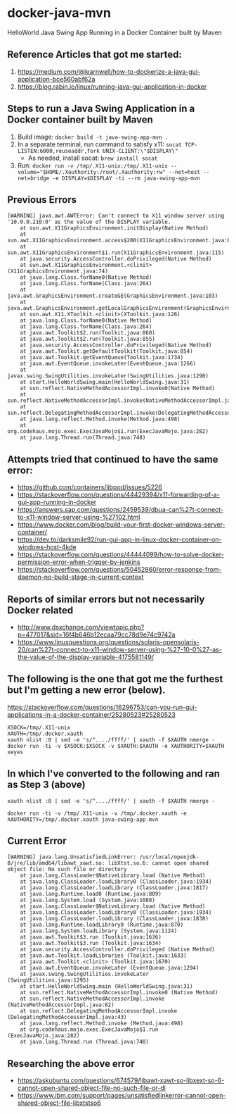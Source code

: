 # docker-java-mvn
HelloWorld Java Swing App Running in a Docker Container built by Maven

## Reference Articles that got me started:
1. https://medium.com/@learnwell/how-to-dockerize-a-java-gui-application-bce560abf62a
2. https://blog.rabin.io/linux/running-java-gui-application-in-docker

## Steps to run a Java Swing Application in a Docker container built by Maven
1. Build image:
  `docker build -t java-swing-app-mvn .`
2. In a separate terminal, run command to satisfy x11:
  `socat TCP-LISTEN:6000,reuseaddr,fork UNIX-CLIENT:\"$DISPLAY\"`
    * As needed, install socat:
      `brew install socat`
3. Run:
  `docker run -v /tmp/.X11-unix:/tmp/.X11-unix --volume="$HOME/.Xauthority:/root/.Xauthority:rw" --net=host --net=bridge -e DISPLAY=$DISPLAY -ti --rm java-swing-app-mvn`

## Previous Errors

```
[WARNING] java.awt.AWTError: Can't connect to X11 window server using '10.0.0.210:0' as the value of the DISPLAY variable.
	at sun.awt.X11GraphicsEnvironment.initDisplay(Native Method)
	at sun.awt.X11GraphicsEnvironment.access$200(X11GraphicsEnvironment.java:65)
	at sun.awt.X11GraphicsEnvironment$1.run(X11GraphicsEnvironment.java:115)
	at java.security.AccessController.doPrivileged(Native Method)
	at sun.awt.X11GraphicsEnvironment.<clinit>(X11GraphicsEnvironment.java:74)
	at java.lang.Class.forName0(Native Method)
	at java.lang.Class.forName(Class.java:264)
	at java.awt.GraphicsEnvironment.createGE(GraphicsEnvironment.java:103)
	at java.awt.GraphicsEnvironment.getLocalGraphicsEnvironment(GraphicsEnvironment.java:82)
	at sun.awt.X11.XToolkit.<clinit>(XToolkit.java:126)
	at java.lang.Class.forName0(Native Method)
	at java.lang.Class.forName(Class.java:264)
	at java.awt.Toolkit$2.run(Toolkit.java:860)
	at java.awt.Toolkit$2.run(Toolkit.java:855)
	at java.security.AccessController.doPrivileged(Native Method)
	at java.awt.Toolkit.getDefaultToolkit(Toolkit.java:854)
	at java.awt.Toolkit.getEventQueue(Toolkit.java:1734)
	at java.awt.EventQueue.invokeLater(EventQueue.java:1266)
	at javax.swing.SwingUtilities.invokeLater(SwingUtilities.java:1290)
	at start.HelloWorldSwing.main(HelloWorldSwing.java:31)
	at sun.reflect.NativeMethodAccessorImpl.invoke0(Native Method)
	at sun.reflect.NativeMethodAccessorImpl.invoke(NativeMethodAccessorImpl.java:62)
	at sun.reflect.DelegatingMethodAccessorImpl.invoke(DelegatingMethodAccessorImpl.java:43)
	at java.lang.reflect.Method.invoke(Method.java:498)
	at org.codehaus.mojo.exec.ExecJavaMojo$1.run(ExecJavaMojo.java:282)
	at java.lang.Thread.run(Thread.java:748)
```

## Attempts tried that continued to have the same error:
* https://github.com/containers/libpod/issues/5226
* https://stackoverflow.com/questions/44429394/x11-forwarding-of-a-gui-app-running-in-docker
* https://answers.sap.com/questions/2459539/dbua-can%27t-connect-to-x11-window-server-using-%27102.html
* https://www.docker.com/blog/build-your-first-docker-windows-server-container/
* https://dev.to/darksmile92/run-gui-app-in-linux-docker-container-on-windows-host-4kde
* https://stackoverflow.com/questions/44444099/how-to-solve-docker-permission-error-when-trigger-by-jenkins
* https://stackoverflow.com/questions/50452860/error-response-from-daemon-no-build-stage-in-current-context

## Reports of similar errors but not necessarily Docker related
* http://www.dsxchange.com/viewtopic.php?p=477017&sid=16f4b646b12ecaa79cc78d9e74c9742a
* https://www.linuxquestions.org/questions/solaris-opensolaris-20/can%27t-connect-to-x11-window-server-using-%27-10-0%27-as-the-value-of-the-display-variable-4175581149/

## The following is the one that got me the furthest but I'm getting a new error (below).
https://stackoverflow.com/questions/16296753/can-you-run-gui-applications-in-a-docker-container/25280523#25280523

```
XSOCK=/tmp/.X11-unix
XAUTH=/tmp/.docker.xauth
xauth nlist :0 | sed -e 's/^..../ffff/' | xauth -f $XAUTH nmerge -
docker run -ti -v $XSOCK:$XSOCK -v $XAUTH:$XAUTH -e XAUTHORITY=$XAUTH xeyes
```

## In which I've converted to the following and ran as Step 3 (above)
```
xauth nlist :0 | sed -e 's/^..../ffff/' | xauth -f $XAUTH nmerge -

docker run -ti -v /tmp/.X11-unix -v /tmp/.docker.xauth -e XAUTHORITY=/tmp/.docker.xauth java-swing-app-mvn
```

## Current Error

```
[WARNING] java.lang.UnsatisfiedLinkError: /usr/local/openjdk-8/jre/lib/amd64/libawt_xawt.so: libXtst.so.6: cannot open shared object file: No such file or directory
    at java.lang.ClassLoader$NativeLibrary.load (Native Method)
    at java.lang.ClassLoader.loadLibrary0 (ClassLoader.java:1934)
    at java.lang.ClassLoader.loadLibrary (ClassLoader.java:1817)
    at java.lang.Runtime.load0 (Runtime.java:809)
    at java.lang.System.load (System.java:1088)
    at java.lang.ClassLoader$NativeLibrary.load (Native Method)
    at java.lang.ClassLoader.loadLibrary0 (ClassLoader.java:1934)
    at java.lang.ClassLoader.loadLibrary (ClassLoader.java:1838)
    at java.lang.Runtime.loadLibrary0 (Runtime.java:870)
    at java.lang.System.loadLibrary (System.java:1124)
    at java.awt.Toolkit$3.run (Toolkit.java:1636)
    at java.awt.Toolkit$3.run (Toolkit.java:1634)
    at java.security.AccessController.doPrivileged (Native Method)
    at java.awt.Toolkit.loadLibraries (Toolkit.java:1633)
    at java.awt.Toolkit.<clinit> (Toolkit.java:1670)
    at java.awt.EventQueue.invokeLater (EventQueue.java:1294)
    at javax.swing.SwingUtilities.invokeLater (SwingUtilities.java:1295)
    at start.HelloWorldSwing.main (HelloWorldSwing.java:31)
    at sun.reflect.NativeMethodAccessorImpl.invoke0 (Native Method)
    at sun.reflect.NativeMethodAccessorImpl.invoke (NativeMethodAccessorImpl.java:62)
    at sun.reflect.DelegatingMethodAccessorImpl.invoke (DelegatingMethodAccessorImpl.java:43)
    at java.lang.reflect.Method.invoke (Method.java:498)
    at org.codehaus.mojo.exec.ExecJavaMojo$1.run (ExecJavaMojo.java:282)
    at java.lang.Thread.run (Thread.java:748)
```

## Researching the above error
* https://askubuntu.com/questions/674579/libawt-xawt-so-libxext-so-6-cannot-open-shared-object-file-no-such-file-or-di
* https://www.ibm.com/support/pages/unsatisfiedlinkerror-cannot-open-shared-object-file-libxtstso6
